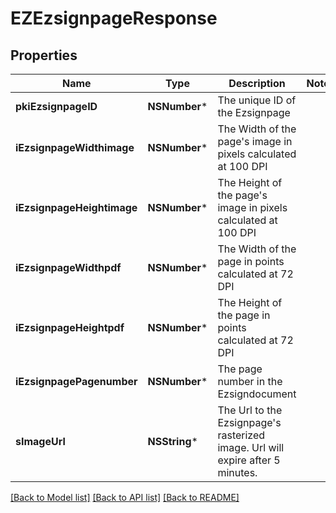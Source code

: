 # EZEzsignpageResponse

## Properties
Name | Type | Description | Notes
------------ | ------------- | ------------- | -------------
**pkiEzsignpageID** | **NSNumber*** | The unique ID of the Ezsignpage | 
**iEzsignpageWidthimage** | **NSNumber*** | The Width of the page&#39;s image in pixels calculated at 100 DPI | 
**iEzsignpageHeightimage** | **NSNumber*** | The Height of the page&#39;s image in pixels calculated at 100 DPI | 
**iEzsignpageWidthpdf** | **NSNumber*** | The Width of the page in points calculated at 72 DPI | 
**iEzsignpageHeightpdf** | **NSNumber*** | The Height of the page in points calculated at 72 DPI | 
**iEzsignpagePagenumber** | **NSNumber*** | The page number in the Ezsigndocument | 
**sImageUrl** | **NSString*** | The Url to the Ezsignpage&#39;s rasterized image.  Url will expire after 5 minutes. | 

[[Back to Model list]](../README.md#documentation-for-models) [[Back to API list]](../README.md#documentation-for-api-endpoints) [[Back to README]](../README.md)



